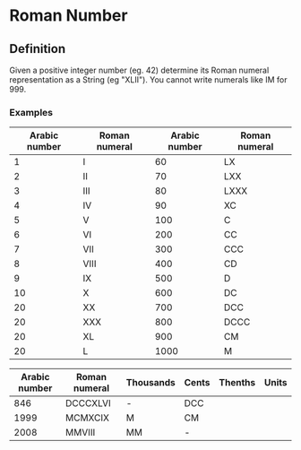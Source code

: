 # Roman Number
## Definition
Given a positive integer number (eg. 42) determine its Roman numeral representation as a String (eg "XLII"). You cannot write numerals like IM for 999.

### Examples

| Arabic number | Roman numeral  | Arabic number | Roman numeral  | 
| ------------- | -------------- | ------------- | -------------- | 
| 1 | I              | 60            | LX             | 
| 2 |        II      |       70	     |       LXX      | 
| 3 |        III     |       80	     |       LXXX     | 
| 4       |        IV      |       90      |       XC       | 
| 5       |        V	     |       100     |       C        | 
| 6       |        VI	     |       200     |       CC       | 
| 7       |        VII     |       300     |       CCC      | 
| 8       |        VIII    |       400     |       CD       | 
|       9       |        IX	     |       500     |       D        | 
|      10       |        X	     |       600     |       DC       | 
|      20       |        XX	     |       700     |       DCC      | 
|      20       |        XXX     |       800     |       DCCC     | 
|      20       |        XL      |       900     |       CM       | 
|      20       |        L	     |       1000    |       M        | 


| Arabic number | Roman numeral | Thousands     | Cents         | Thenths       | Units         |
| ------------- | ------------- | ------------- | ------------- | ------------- | ------------- |
|       846     |  DCCCXLVI	    |       -	    |       DCC      |               |               |
|      1999     |  MCMXCIX      |       M	    |       CM     |               |               | 
|      2008     |  MMVIII       |       MM	    |       -    |               |               |

